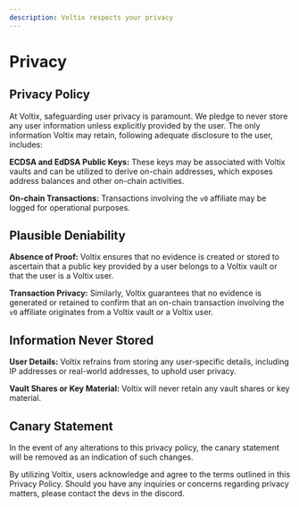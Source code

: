 ```yaml
---
description: Voltix respects your privacy
---
```


# Privacy

## Privacy Policy

At Voltix, safeguarding user privacy is paramount. We pledge to never store any user information unless explicitly provided by the user. The only information Voltix may retain, following adequate disclosure to the user, includes:

**ECDSA and EdDSA Public Keys:** These keys may be associated with Voltix vaults and can be utilized to derive on-chain addresses, which exposes address balances and other on-chain activities.

**On-chain Transactions:** Transactions involving the `v0` affiliate may be logged for operational purposes.

## Plausible Deniability

**Absence of Proof:** Voltix ensures that no evidence is created or stored to ascertain that a public key provided by a user belongs to a Voltix vault or that the user is a Voltix user.

**Transaction Privacy:** Similarly, Voltix guarantees that no evidence is generated or retained to confirm that an on-chain transaction involving the `v0` affiliate originates from a Voltix vault or a Voltix user.

## Information Never Stored

**User Details:** Voltix refrains from storing any user-specific details, including IP addresses or real-world addresses, to uphold user privacy.

**Vault Shares or Key Material:** Voltix will never retain any vault shares or key material.

## Canary Statement

In the event of any alterations to this privacy policy, the canary statement will be removed as an indication of such changes.

By utilizing Voltix, users acknowledge and agree to the terms outlined in this Privacy Policy. Should you have any inquiries or concerns regarding privacy matters, please contact the devs in the discord.
